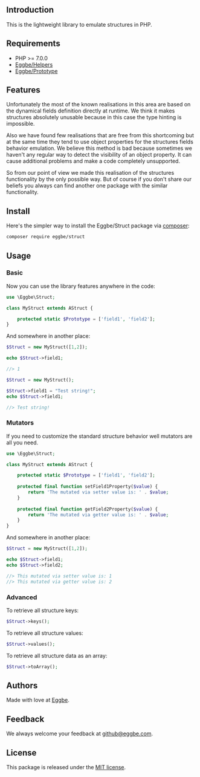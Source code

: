 ## Introduction
This is the lightweight library to emulate structures in PHP. 


## Requirements
* PHP >= 7.0.0
* [Eggbe/Helpers](https://github.com/eggbe/helpers)
* [Eggbe/Prototype](https://github.com/eggbe/prototype)


## Features 
Unfortunately the most of the known realisations in this area are based on the dynamical fields definition directly at runtime. 
We think it makes structures absolutely unusable because in this case the type hinting is impossible. 

Also we have found few realisations that are free from this shortcoming but at the same time 
they tend to use object properties for the structures fields behavior emulation. We believe this method is bad 
because sometimes we haven't any regular way to detect the visibility of an object property.
It can cause additional problems and make a code completely unsupported. 

So from our point of view we made this realisation of the structures functionality by the only possible way. 
But of course if you don't share our beliefs you always can find another one package with the similar functionality. 


## Install
Here's the simpler way to install the Eggbe/Struct package via [composer](http://getcomposer.org):

```bash
composer require eggbe/struct
```


## Usage

### Basic 
Now you can use the library features anywhere in the code:

```php
use \Eggbe\Struct;

class MyStruct extends AStruct {

	protected static $Prototype = ['field1', 'field2'];
}
```

And somewhere in another place: 

```php
$Struct = new MyStruct([1,2]);

echo $Struct->field1;

//> 1
```

```php
$Struct = new MyStruct();

$Struct->field1 = "Test string!";
echo $Struct->field1;

//> Test string!
```

### Mutators
If you need to customize the standard structure behavior well mutators are all you need. 

```php
use \Eggbe\Struct;

class MyStruct extends AStruct {

	protected static $Prototype = ['field1', 'field2'];
	
	protected final function setField1Property($value) {
		return 'The mutated via setter value is: ' . $value;
	}
	
	protected final function getField2Property($value) {
		return 'The mutated via getter value is: ' . $value;
	}
}
```

And somewhere in another place: 

```php
$Struct = new MyStruct([1,2]);

echo $Struct->field1;
echo $Struct->field2;

//> This mutated via setter value is: 1
//> This mutated via getter value is: 2
```

### Advanced

To retrieve all structure keys: 

```php
$Struct->keys();
```

To retrieve all structure values: 

```php
$Struct->values();
```

To retrieve all structure data as an array:
```php
$Struct->toArray();
```

## Authors
Made with love at [Eggbe](http://eggbe.com).

## Feedback 
We always welcome your feedback at [github@eggbe.com](mailto:github@eggbe.com).


## License
This package is released under the [MIT license](https://github.com/eggbe/struct/blob/master/LICENSE).
